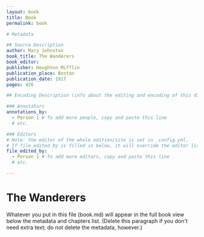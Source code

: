 ```yaml
---
layout: book
title: Book
permalink: book

# Metadata

## Source Description
author: Mary Johnston
book_title: The Wanderers 
book_editor: 
publisher: Houghton Mifflin
publication_place: Boston
publication_date: 1917
pages: 426

## Encoding Description (info about the editing and encoding of this digital file)

### Annotators
annotations_by: 
  - Person 1 # To add more people, copy and paste this line
  # etc.

### Editors
# Note: the editor of the whole edition/site is set in _config.yml. 
# If file_edited_by is filled in below, it will override the editor listed in _config.yml.
file_edited_by: 
  - Person 1 # To add more editors, copy and paste this line
  # etc.

---
```


# The Wanderers

Whatever you put in this file (book.md) will appear in the full book view below the metadata and chapters list. (Delete this paragraph if you don't need extra text; do not delete the metadata, however.)